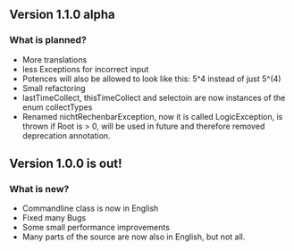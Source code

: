 ## Version 1.1.0 alpha
### What is planned?
 - More translations
 - less Exceptions for incorrect input
 - Potences will also be allowed to look like this: 5^4 instead of just 5^(4)
 - Small refactoring
 - lastTimeCollect, thisTimeCollect and selectoin are now instances of the enum collectTypes
 - Renamed nichtRechenbarException, now it is called LogicException, is thrown if Root is > 0, will be used in future and therefore removed deprecation annotation.

## Version 1.0.0 is out!
### What is new?
 - Commandline class is now in English
 - Fixed many Bugs
 - Some small performance improvements
 - Many parts of the source are now also in English, but not all.
